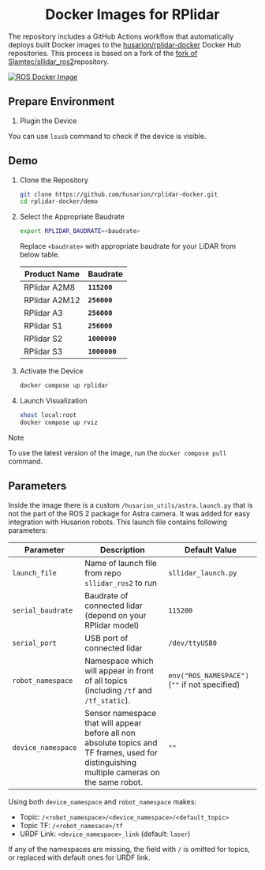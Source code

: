 <h1 align="center">
  Docker Images for RPlidar
</h1>

The repository includes a GitHub Actions workflow that automatically deploys built Docker images to the [husarion/rplidar-docker](https://hub.docker.com/r/husarion/rplidar) Docker Hub repositories. This process is based on a fork of the [fork of Slamtec/sllidar_ros2](https://github.com/Slamtec/sllidar_ros2)repository.

[![ROS Docker Image](https://github.com/husarion/rplidar-docker/actions/workflows/ros-docker-image.yaml/badge.svg)](https://github.com/husarion/rplidar-docker/actions/workflows//ros-docker-image.yaml)

## Prepare Environment

1. Plugin the Device

You can use `lsusb` command to check if the device is visible.

## Demo

1. Clone the Repository

   ```bash
   git clone https://github.com/husarion/rplidar-docker.git
   cd rplidar-docker/demo
   ```

2. Select the Appropriate Baudrate

   ```bash
   export RPLIDAR_BAUDRATE=<baudrate>
   ```

   Replace `<baudrate>` with appropriate baudrate for your LiDAR from below table.

   | **Product Name** | **Baudrate**  |
   | ---------------- | ------------- |
   | RPlidar A2M8     | **`115200`**  |
   | RPlidar A2M12    | **`256000`**  |
   | RPlidar A3       | **`256000`**  |
   | RPlidar S1       | **`256000`**  |
   | RPlidar S2       | **`1000000`** |
   | RPlidar S3       | **`1000000`** |

3. Activate the Device

   ```bash
   docker compose up rplidar
   ```

4. Launch Visualization

   ```bash
   xhost local:root
   docker compose up rviz
   ```

> [!NOTE]
> To use the latest version of the image, run the `docker compose pull` command.

## Parameters

Inside the image there is a custom `/husarion_utils/astra.launch.py` that is not the part of the ROS 2 package for Astra camera. It was added for easy integration with Husarion robots. This launch file contains following parameters:

| **Parameter**   | **Description**                                                                                                                             | **Default Value**      |
| ------------------ | ------------------------------------------------------------------------------------------------------------------------------------------- | ---------------------- |
| `launch_file`      | Name of launch file from repo `sllidar_ros2` to run                                                                                         | `sllidar_launch.py`    |
| `serial_baudrate`  | Baudrate of connected lidar (depend on your RPlidar model)                                                                                  | `115200`               |
| `serial_port`      | USB port of connected lidar                                                                                                                 | `/dev/ttyUSB0`         |
| `robot_namespace`  | Namespace which will appear in front of all topics (including `/tf` and `/tf_static`).                                                      | `env("ROS_NAMESPACE")` (`""` if not specified) |
| `device_namespace` | Sensor namespace that will appear before all non absolute topics and TF frames, used for distinguishing multiple cameras on the same robot. | `""`                   |

Using both `device_namespace` and `robot_namespace` makes:

- Topic: `/<robot_namespace>/<device_namespace>/<default_topic>`
- Topic TF: `/<robot_namesace>/tf`
- URDF Link: `<device_namespace>_link` (default: `laser`)

If any of the namespaces are missing, the field with `/` is omitted for topics, or replaced with default ones for URDF link.
